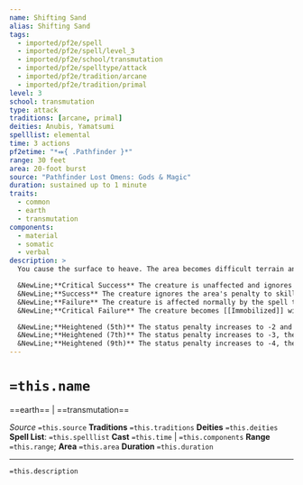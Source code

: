 ```yaml
---
name: Shifting Sand
alias: Shifting Sand
tags:
  - imported/pf2e/spell
  - imported/pf2e/spell/level_3
  - imported/pf2e/school/transmutation
  - imported/pf2e/spelltype/attack
  - imported/pf2e/tradition/arcane
  - imported/pf2e/tradition/primal
level: 3
school: transmutation
type: attack
traditions: [arcane, primal]
deities: Anubis, Yamatsumi
spelllist: elemental
time: 3 actions
pf2etime: "*⬽{ .Pathfinder }*"
range: 30 feet
area: 20-foot burst
source: "Pathfinder Lost Omens: Gods & Magic"
duration: sustained up to 1 minute
traits:
  - common
  - earth
  - transmutation
components:
  - material
  - somatic
  - verbal
description: >
  You cause the surface to heave. The area becomes difficult terrain and any tracks in the area are destroyed by the churning ground. Creatures standing in the area take a -1 status penalty to Acrobatics checks to Balance and Tumble Through and Athletics checks to High Jump and Long Jump. The first time each round you Sustain the Spell, you can move the churning area up to 10 feet in any direction. Creatures immobilized by the spell are carried along with the shifting sand in the same direction, if possible; this movement is forced movement. Creatures that enter or begin their turn standing in the shifting sand must attempt a Reflex save.

  &NewLine;**Critical Success** The creature is unaffected and ignores the area's difficult terrain and penalty to skill checks until the end of its turn.
  &NewLine;**Success** The creature ignores the area's penalty to skill checks until the end of its turn.
  &NewLine;**Failure** The creature is affected normally by the spell this turn.
  &NewLine;**Critical Failure** The creature becomes [[Immobilized]] within the spell's area until it Escapes. If the creature was already immobilized by shifting sands, it also falls [[Prone]].

  &NewLine;**Heightened (5th)** The status penalty increases to -2 and the spell's range increases to 60 feet.
  &NewLine;**Heightened (7th)** The status penalty increases to -3, the spell's range increases to 60 feet, and the spell's area increases to a 30-foot burst.
  &NewLine;**Heightened (9th)** The status penalty increases to -4, the spell's range increases to 60 feet, and the spell's area increases to a 40-foot burst.
---
```

# `=this.name`
==earth== | ==transmutation==

*Source* `=this.source`
**Traditions** `=this.traditions`
**Deities** `=this.deities`
**Spell List**: `=this.spelllist`
**Cast** `=this.time` | `=this.components`
**Range** `=this.range`; **Area** `=this.area`
**Duration** `=this.duration`

***
`=this.description`